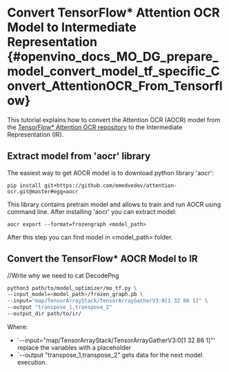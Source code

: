 # Convert TensorFlow* Attention OCR Model to Intermediate Representation {#openvino_docs_MO_DG_prepare_model_convert_model_tf_specific_Convert_AttentionOCR_From_Tensorflow}

This tutorial explains how to convert the Attention OCR (AOCR) model from the [TensorFlow* Attention OCR repository](https://github.com/emedvedev/attention-ocr) to the Intermediate Representation (IR).

## Extract model from 'aocr' library

The easiest way to get AOCR model is to download python library 'aocr':
```
pip install git+https://github.com/emedvedev/attention-ocr.git@master#egg=aocr
```
This library contains pretrain model and allows to train and run AOCR using command line. After installing 'aocr' you can extract model:
```
aocr export --format=frozengraph <model_path>
```
After this step you can find model in <model_path> folder.

## Convert the TensorFlow* AOCR Model to IR

//Write why we need to cat DecodePng

```sh
python3 path/to/model_optimizer/mo_tf.py \
--input_model=<model_path>/frozen_graph.pb \
--input="map/TensorArrayStack/TensorArrayGatherV3:0[1 32 86 1]" \
--output "transpose_1,transpose_2"
--output_dir path/to/ir/
```

Where:
* `--input="map/TensorArrayStack/TensorArrayGatherV3:0[1 32 86 1]"' replace the variables with a placeholder
* `--output "transpose_1,transpose_2" gets data for the next model execution.
